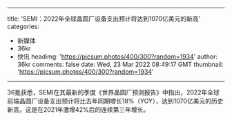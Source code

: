 
---
title: 'SEMI：2022年全球晶圆厂设备支出预计将达到1070亿美元的新高'
categories: 
 - 新媒体
 - 36kr
 - 快讯
headimg: 'https://picsum.photos/400/300?random=1934'
author: 36kr
comments: false
date: Wed, 23 Mar 2022 08:49:17 GMT
thumbnail: 'https://picsum.photos/400/300?random=1934'
---

<div>   
36氪获悉，SEMI在其最新的季度《世界晶圆厂预测报告》中指出，2022年全球前端晶圆厂设备支出预计将比去年同期增长18%（YOY），达到1070亿美元的历史新高，这是在2021年激增42%后的连续第三年增长。  
</div>
            